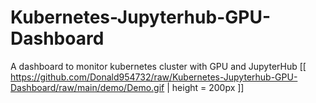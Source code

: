 # Kubernetes-Jupyterhub-GPU-Dashboard
A dashboard to monitor kubernetes cluster with GPU and JupyterHub
[[ https://github.com/Donald954732/raw/Kubernetes-Jupyterhub-GPU-Dashboard/raw/main/demo/Demo.gif | height = 200px ]]
